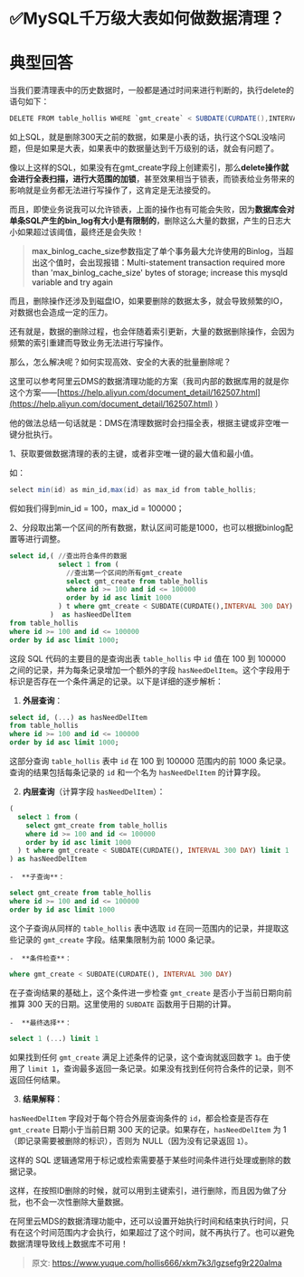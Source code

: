 # ✅MySQL千万级大表如何做数据清理？

# 典型回答


当我们要清理表中的历史数据时，一般都是通过时间来进行判断的，执行delete的语句如下：



```java
DELETE FROM table_hollis WHERE `gmt_create` < SUBDATE(CURDATE(),INTERVAL 300 DAY);
```



如上SQL，就是删除300天之前的数据，如果是小表的话，执行这个SQL没啥问题，但是如果是大表，如果表中的数据量达到千万级别的话，就会有问题了。



像以上这样的SQL，如果没有在gmt_create字段上创建索引，那么**delete操作就会进行全表扫描，进行大范围的加锁**，甚至效果相当于锁表，而锁表给业务带来的影响就是业务都无法进行写操作了，这肯定是无法接受的。



而且，即使业务说我可以允许锁表，上面的操作也有可能会失败，因为**数据库会对单条SQL产生的bin_log有大小是有限制的**，删除这么大量的数据，产生的日志大小如果超过该阈值，最终还是会失败！



> <font style="color:rgb(24, 24, 24);">max_binlog_cache_size参数指定了单个事务最大允许使用的Binlog，当超出这个值时，会出现报错：Multi-statement transaction required more than 'max_binlog_cache_size' bytes of storage; increase this mysqld variable and try again</font>
>



而且，删除操作还涉及到磁盘IO，如果要删除的数据太多，就会导致频繁的IO，对数据也会造成一定的压力。



还有就是，数据的删除过程，也会伴随着索引更新，大量的数据删除操作，会因为频繁的索引重建而导致业务无法进行写操作。



那么，怎么解决呢？如何实现高效、安全的大表的批量删除呢？



这里可以参考阿里云DMS的数据清理功能的方案（我司内部的数据库用的就是你这个方案——[https://help.aliyun.com/document_detail/162507.html](https://help.aliyun.com/document_detail/162507.html) ）



他的做法总结一句话就是：DMS在清理数据时会扫描全表，根据主键或非空唯一键分批执行。



1、获取要做数据清理的表的主键，或者非空唯一键的最大值和最小值。



如：

```java
select min(id) as min_id,max(id) as max_id from table_hollis;
```



假如我们得到min_id = 100，max_id = 100000；



2、分段取出第一个区间的所有数据，默认区间可能是1000，也可以根据binlog配置等进行调整。



```sql
select id,( //查出符合条件的数据
            select 1 from (
              //查出第一个区间的所有gmt_create
              select gmt_create from table_hollis
              where id >= 100 and id <= 100000 
              order by id asc limit 1000
            ) t where gmt_create < SUBDATE(CURDATE(),INTERVAL 300 DAY) limit 1
          )  as hasNeedDelItem
from table_hollis
where id >= 100 and id <= 100000 
order by id asc limit 1000;
```

这段 SQL 代码的主要目的是查询出表 `table_hollis` 中 `id` 值在 100 到 100000 之间的记录，并为每条记录增加一个额外的字段 `hasNeedDelItem`。这个字段用于标识是否存在一个条件满足的记录。以下是详细的逐步解析：



1.  **外层查询**： 

```sql
select id, (...) as hasNeedDelItem
from table_hollis
where id >= 100 and id <= 100000 
order by id asc limit 1000;
```

  
这部分查询 `table_hollis` 表中 `id` 在 100 到 100000 范围内的前 1000 条记录。查询的结果包括每条记录的 `id` 和一个名为 `hasNeedDelItem` 的计算字段。 



2.  **内层查询**（计算字段 `hasNeedDelItem`）： 

```sql
(
  select 1 from (
    select gmt_create from table_hollis
    where id >= 100 and id <= 100000 
    order by id asc limit 1000
  ) t where gmt_create < SUBDATE(CURDATE(), INTERVAL 300 DAY) limit 1
) as hasNeedDelItem
```

 

    -  **子查询**： 

```sql
select gmt_create from table_hollis
where id >= 100 and id <= 100000 
order by id asc limit 1000
```

  
这个子查询从同样的 `table_hollis` 表中选取 `id` 在同一范围内的记录，并提取这些记录的 `gmt_create` 字段。结果集限制为前 1000 条记录。 



    -  **条件检查**： 

```sql
where gmt_create < SUBDATE(CURDATE(), INTERVAL 300 DAY)
```

  
在子查询结果的基础上，这个条件进一步检查 `gmt_create` 是否小于当前日期向前推算 300 天的日期。这里使用的 `SUBDATE` 函数用于日期的计算。 



    -  **最终选择**： 

```sql
select 1 (...) limit 1
```

  
如果找到任何 `gmt_create` 满足上述条件的记录，这个查询就返回数字 `1`。由于使用了 `limit 1`，查询最多返回一条记录。如果没有找到任何符合条件的记录，则不返回任何结果。 



3.  **结果解释**：

  
`hasNeedDelItem` 字段对于每个符合外层查询条件的 `id`，都会检查是否存在 `gmt_create` 日期小于当前日期 300 天的记录。如果存在，`hasNeedDelItem` 为 1（即记录需要被删除的标识），否则为 NULL（因为没有记录返回 `1`）。 



这样的 SQL 逻辑通常用于标记或检索需要基于某些时间条件进行处理或删除的数据记录。



这样，在按照ID删除的时候，就可以用到主键索引，进行删除，而且因为做了分批，也不会一次性删除大量数据。



在阿里云MDS的数据清理功能中，还可以设置开始执行时间和结束执行时间，只有在这个时间范围内才会执行，如果超过了这个时间，就不再执行了。也可以避免数据清理导致线上数据库不可用！



> 原文: <https://www.yuque.com/hollis666/xkm7k3/lgzsefg9r220alma>